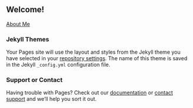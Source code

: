 ## Welcome!

[About Me](https://joshkennede.github.io/about/about.html)

### Jekyll Themes

Your Pages site will use the layout and styles from the Jekyll theme you have selected in your [repository settings](https://github.com/joshkennede/joshkennede.github.io/settings). The name of this theme is saved in the Jekyll `_config.yml` configuration file.

### Support or Contact

Having trouble with Pages? Check out our [documentation](https://help.github.com/categories/github-pages-basics/) or [contact support](https://github.com/contact) and we’ll help you sort it out.